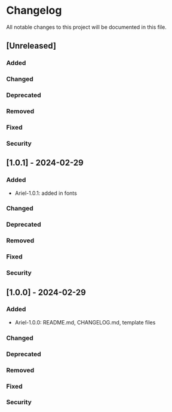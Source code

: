 # Changelog
All notable changes to this project will be documented in this file.



[Keep a Changelog]: http://keepachangelog.com/

## [Unreleased]

### Added

### Changed

### Deprecated

### Removed

### Fixed

### Security

## [1.0.1] - 2024-02-29

### Added
- Ariel-1.0.1: added in fonts

### Changed

### Deprecated

### Removed

### Fixed

### Security

## [1.0.0] - 2024-02-29

### Added
- Ariel-1.0.0: README.md, CHANGELOG.md, template files

### Changed

### Deprecated

### Removed

### Fixed

### Security




